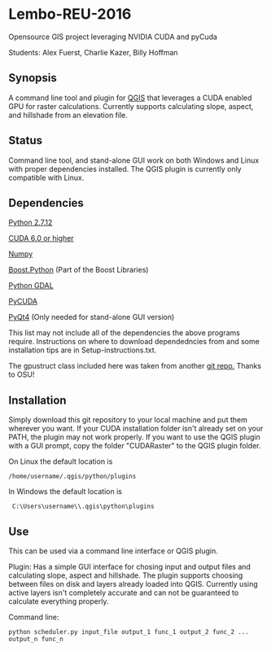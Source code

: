 # Lembo-REU-2016
Opensource GIS project leveraging NVIDIA CUDA and pyCuda

Students: Alex Fuerst, Charlie Kazer, Billy Hoffman

## Synopsis
A command line tool and plugin for [QGIS](http://www.qgis.org/) that leverages
a CUDA enabled GPU for raster calculations. Currently supports calculating slope,
aspect, and hillshade from an elevation file.

## Status
Command line tool, and stand-alone GUI work on both Windows and Linux with proper
dependencies installed. The QGIS plugin is currently only compatible with Linux.

## Dependencies

[Python 2.7.12](https://www.python.org/downloads/)

[CUDA 6.0 or higher](https://developer.nvidia.com/cuda-downloads/)

[Numpy](http://www.numpy.org/)

[Boost.Python](http://www.boost.org/doc/libs/1_61_0/libs/python/doc/html/index.html)
(Part of the Boost Libraries)
    
[Python GDAL](https://pypi.python.org/pypi/GDAL/)

[PyCUDA](https://mathema.tician.de/software/pycuda/)

[PyQt4](https://wiki.python.org/moin/PyQt) (Only needed for stand-alone GUI version)

This list may not include all of the dependencies the above programs require.
Instructions on where to download dependedncies from and some installation tips
are in Setup-instructions.txt.

The gpustruct class included here was taken from another 
[git repo.](https://github.com/compmem/cutools)
Thanks to OSU!

## Installation

Simply download this git repository to your local machine and put them
wherever you want. If your CUDA installation folder isn't already set on your
PATH, the plugin may not work properly. If you want to use the QGIS plugin 
with a GUI prompt, copy the folder "CUDARaster" to the QGIS plugin folder.

On Linux the default location is 
```
/home/username/.qgis/python/plugins 
```
In Windows the default location is 
```
 C:\Users\username\\.qgis\python\plugins
```

## Use

This can be used via a command line interface or QGIS plugin. 

Plugin:
Has a simple GUI interface for chosing input and output files
and calculating slope, aspect and hillshade. The plugin supports
choosing between files on disk and layers already loaded into QGIS.
Currently using active layers isn't completely accurate and can not 
be guaranteed to calculate everything properly.

Command line:
```
python scheduler.py input_file output_1 func_1 output_2 func_2 ... output_n func_n
```
